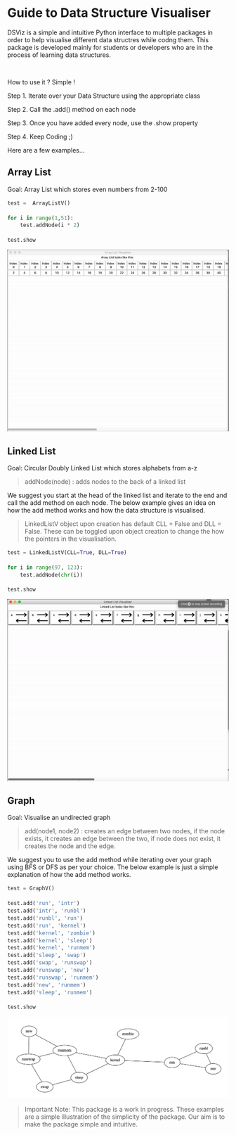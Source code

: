 # Guide to Data Structure Visualiser

DSViz is a simple and intuitive Python interface to multiple packages in order to help visualise different data structres while codng them. This package is developed mainly for students or developers who are in the process of learning data structures. 

</br>  

How to use it ? Simple ! 

Step 1. Iterate over your Data Structure using the appropriate class

Step 2. Call the .add() method on each node

Step 3. Once you have added every node, use the .show property 

Step 4. Keep Coding ;)

Here are a few examples...

## Array List

Goal: Array List which stores even numbers from 2-100

```python
test =  ArrayListV()

for i in range(1,51):
    test.addNode(i * 2)

test.show
```
![Array List Example](resources/ArrayListExample.gif)

## Linked List

Goal: Circular Doubly Linked List which stores alphabets from a-z

> addNode(node) : adds nodes to the back of a linked list

We suggest you start at the head of the linked list and iterate to the end and call the add method on each node. The below example gives an idea on how the add method works and how the data structure is visualised.
> LinkedListV object upon creation has default CLL = False and DLL = False. These can be toggled upon object creation to change the how the pointers in the visualisation.

```python
test = LinkedListV(CLL=True, DLL=True)

for i in range(97, 123):
    test.addNode(chr(i))
    
test.show
```
![Linked List Example](resources/LinkedListExample.gif)


## Graph

Goal: Visualise an undirected graph

>add(node1, node2) : creates an edge between two nodes, if the node exists, it creates an edge between the two, if node does not exist, it creates the node and the edge.

We suggest you to use the add method while iterating over your graph using BFS or DFS as per your choice. The below example is just a simple explanation of how the add method works.

```python
test = GraphV()

test.add('run', 'intr')
test.add('intr', 'runbl')
test.add('runbl', 'run')
test.add('run', 'kernel')
test.add('kernel', 'zombie')
test.add('kernel', 'sleep')
test.add('kernel', 'runmem')
test.add('sleep', 'swap')
test.add('swap', 'runswap')
test.add('runswap', 'new')
test.add('runswap', 'runmem')
test.add('new', 'runmem')
test.add('sleep', 'runmem')

test.show
```

![Graph Example](resources/GraphExample.png)


> Important Note: This package is a work in progress. These examples are a simple illustration of the simplicity of the package. Our aim is to make the package simple and intuitive.